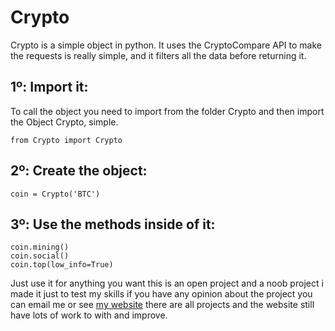 # Crypto
Crypto is a simple object in python. It uses the CryptoCompare API to make the requests is really simple, and it filters all the data before returning it.

## 1º: Import it:
To call the object you need to import from the folder Crypto and then import the Object Crypto, simple.
```
from Crypto import Crypto
```

## 2º: Create the object:
```
coin = Crypto('BTC')
```

## 3º: Use the methods inside of it:
```
coin.mining()
coin.social()
coin.top(low_info=True)
```

Just use it for anything you want this is an open project and a noob project i made it just to test my skills if you have any opinion about the project
you can email me or see <a href="https://bit.ly/3FCcwye" target="_blank"> my website</a> there are all projects and the website still have lots of work to with and improve.
